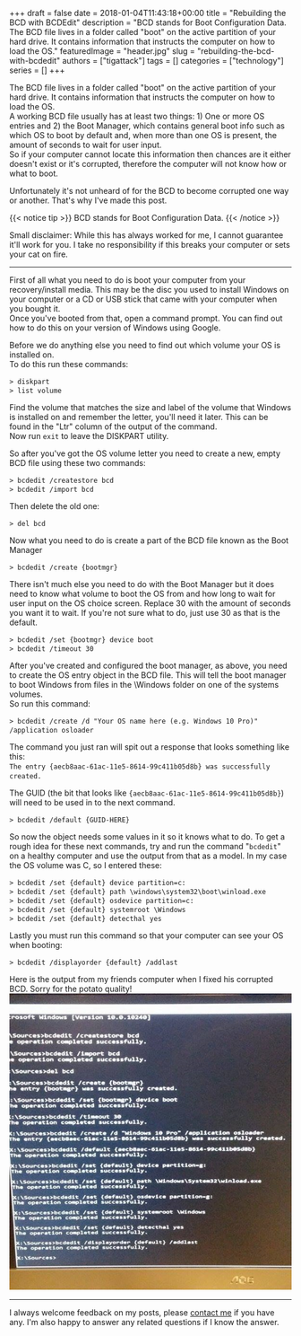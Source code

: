 +++
draft = false
date = 2018-01-04T11:43:18+00:00
title = "Rebuilding the BCD with BCDEdit"
description = "BCD stands for Boot Configuration Data. The BCD file lives in a folder called \"boot\" on the active partition of your hard drive. It contains information that instructs the computer on how to load the OS."
featuredImage = "header.jpg"
slug = "rebuilding-the-bcd-with-bcdedit"
authors = ["tigattack"]
tags = []
categories = ["technology"]
series = []
+++

The BCD file lives in a folder called "boot" on the active partition of your hard drive. It contains information that instructs the computer on how to load the OS.  
A working BCD file usually has at least two things: 1) One or more OS entries and 2) the Boot Manager, which contains general boot info such as which OS to boot by default and, when more than one OS is present,
the amount of seconds to wait for user input.  
So if your computer cannot locate this information then chances are it either doesn't exist or it's corrupted, therefore the computer will not know how or what to boot.

Unfortunately it's not unheard of for the BCD to become corrupted one way or another. That's why I've made this post.

{{< notice tip >}}
BCD stands for Boot Configuration Data.
{{< /notice >}}

Small disclaimer: While this has always worked for me, I cannot guarantee it'll work for you. I take no responsibility if this breaks your computer or sets your cat on fire.

---

First of all what you need to do is boot your computer from your recovery/install media. This may be the disc you used to install Windows on your computer or a CD or USB stick that came with your computer when you bought it.  
Once you've booted from that, open a command prompt. You can find out how to do this on your version of Windows using Google.

Before we do anything else you need to find out which volume your OS is installed on.  
To do this run these commands:

<pre class="language-shell">
<code>> diskpart
> list volume
</code></pre>

Find the volume that matches the size and label of the volume that Windows is installed on and remember the letter, you'll need it later.
This can be found in the "Ltr" column of the output of the command.  
Now run `exit` to leave the DISKPART utility.

So after you've got the OS volume letter you need to create a new, empty BCD file using these two commands:

<pre class="language-shell">
<code>> bcdedit /createstore bcd
> bcdedit /import bcd
</code></pre>

Then delete the old one:

<pre class="language-shell">
<code>> del bcd
</code></pre>

Now what you need to do is create a part of the BCD file known as the Boot Manager

<pre class="language-shell">
<code>> bcdedit /create {bootmgr}
</code></pre>

There isn't much else you need to do with the Boot Manager but it does need to know what volume to boot the OS from and how long to wait for user input on the OS choice screen. Replace 30 with the amount of seconds you want it to wait. If you're not sure what to do, just use 30 as that is the default.

<pre class="language-shell">
<code>> bcdedit /set {bootmgr} device boot
> bcdedit /timeout 30
</code></pre>

After you've created and configured the boot manager, as above, you need to create the OS entry object in the BCD file. This will tell the boot manager to boot Windows from files in the \Windows folder on one of the systems volumes.  
So run this command:

<pre class="language-shell">
<code>> bcdedit /create /d "Your OS name here (e.g. Windows 10 Pro)" /application osloader
</code></pre>

The command you just ran will spit out a response that looks something like this:  
`The entry {aecb8aac-61ac-11e5-8614-99c411b05d8b} was successfully created.`

The GUID (the bit that looks like
`{aecb8aac-61ac-11e5-8614-99c411b05d8b}`) will need to be used in to the next command.

<pre class="language-shell">
<code>> bcdedit /default {GUID-HERE}
</code></pre>

So now the object needs some values in it so it knows what to do. To get a rough idea for these next commands, try and run the command "`bcdedit`" on a healthy computer and use the output from that as a model. In my case the OS volume was C, so I entered these:

<pre class="language-shell">
<code>> bcdedit /set {default} device partition=c:
> bcdedit /set {default} path \windows\system32\boot\winload.exe
> bcdedit /set {default} osdevice partition=c:
> bcdedit /set {default} systemroot \Windows
> bcdedit /set {default} detecthal yes
</code></pre>

Lastly you must run this command so that your computer can see your OS when booting:

<pre class="language-shell">
<code>> bcdedit /displayorder {default} /addlast
</code></pre>

Here is the output from my friends computer when I fixed his corrupted BCD. Sorry for the potato quality!  
<img src="7b136f2c24e105d14bd17aff877d37b5.png"
loading="lazy" alt="Windows-10-Pro-New-BCD" />

---

I always welcome feedback on my posts, please [contact me](https://blog.tiga.tech/about-contact) if you have any. I'm also happy to answer any related questions if I know the answer.
